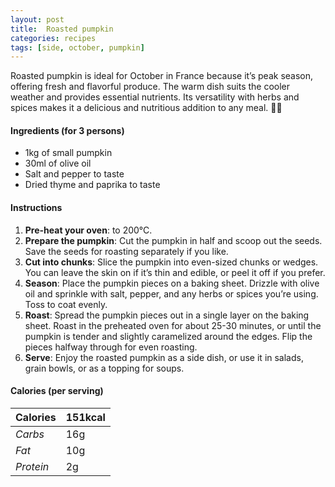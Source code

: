 ```yaml
---
layout: post
title:  Roasted pumpkin
categories: recipes
tags: [side, october, pumpkin]
---
```


Roasted pumpkin is ideal for October in France because it’s peak season, offering fresh and flavorful produce. The warm dish suits the cooler weather and provides essential nutrients. Its versatility with herbs and spices makes it a delicious and nutritious addition to any meal. 🍂🎃

#### Ingredients (for 3 persons)
- 1kg of small pumpkin
- 30ml of olive oil
- Salt and pepper to taste
- Dried thyme and paprika to taste

#### Instructions

1. **Pre-heat your oven**: to 200°C.
2. **Prepare the pumpkin**: Cut the pumpkin in half and scoop out the seeds. Save the seeds for roasting separately if you like.
3. **Cut into chunks**: Slice the pumpkin into even-sized chunks or wedges. You can leave the skin on if it’s thin and edible, or peel it off if you prefer.
4. **Season**: Place the pumpkin pieces on a baking sheet. Drizzle with olive oil and sprinkle with salt, pepper, and any herbs or spices you’re using. Toss to coat evenly.
5. **Roast**: Spread the pumpkin pieces out in a single layer on the baking sheet. Roast in the preheated oven for about 25-30 minutes, or until the pumpkin is tender and slightly caramelized around the edges. Flip the pieces halfway through for even roasting.
6. **Serve**: Enjoy the roasted pumpkin as a side dish, or use it in salads, grain bowls, or as a topping for soups.

#### Calories (per serving)

| **Calories** | 151kcal |
| ----------- | ----------- |
| *Carbs* | 16g |
| *Fat* | 10g |
| *Protein* | 2g |